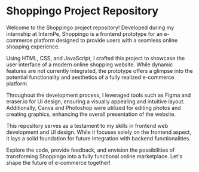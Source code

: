 # Shoppingo Project Repository

Welcome to the Shoppingo project repository! Developed during my internship at InternPe, Shoppingo is a frontend prototype for an e-commerce platform designed to provide users with a seamless online shopping experience.

Using HTML, CSS, and JavaScript, I crafted this project to showcase the user interface of a modern online shopping website. While dynamic features are not currently integrated, the prototype offers a glimpse into the potential functionality and aesthetics of a fully realized e-commerce platform.

Throughout the development process, I leveraged tools such as Figma and eraser.io for UI design, ensuring a visually appealing and intuitive layout. Additionally, Canva and Photoshop were utilized for editing photos and creating graphics, enhancing the overall presentation of the website.

This repository serves as a testament to my skills in frontend web development and UI design. While it focuses solely on the frontend aspect, it lays a solid foundation for future integration with backend functionalities.

Explore the code, provide feedback, and envision the possibilities of transforming Shoppingo into a fully functional online marketplace. Let's shape the future of e-commerce together!
